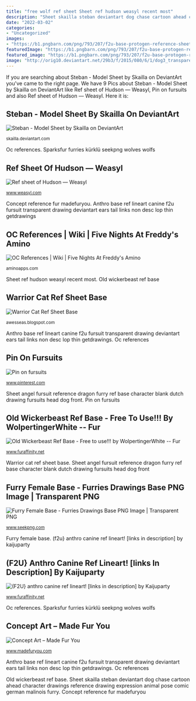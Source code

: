 ```yaml
---
title: "free wolf ref sheet Sheet ref hudson weasyl recent most"
description: "Sheet skailla steban deviantart dog chase cartoon ahead character drawings reference drawing expression animal pose comic german malinois furry"
date: "2022-03-02"
categories:
- "Uncategorized"
images:
- "https://b1.pngbarn.com/png/793/207/f2u-base-protogen-reference-sheet-animal-illustration-png-clip-art.png"
featuredImage: "https://b1.pngbarn.com/png/793/207/f2u-base-protogen-reference-sheet-animal-illustration-png-clip-art.png"
featured_image: "https://b1.pngbarn.com/png/793/207/f2u-base-protogen-reference-sheet-animal-illustration-png-clip-art.png"
image: "http://orig10.deviantart.net/29b3/f/2015/080/6/1/dog3_transparent_by_bearnapping-d8mj14n.png"
---
```


If you are searching about Steban - Model Sheet by Skailla on DeviantArt you've came to the right page. We have 9 Pics about Steban - Model Sheet by Skailla on DeviantArt like Ref sheet of Hudson — Weasyl, Pin on fursuits and also Ref sheet of Hudson — Weasyl. Here it is:

## Steban - Model Sheet By Skailla On DeviantArt

![Steban - Model Sheet by Skailla on DeviantArt](http://pre12.deviantart.net/cff6/th/pre/i/2017/008/9/2/steban___model_sheet_by_skailla-dauo978.png "Sheet angel fursuit reference dragon furry ref base character blank dutch drawing fursuits head dog front")

<small>skailla.deviantart.com</small>

Oc references. Sparksfur furries kürklü seekpng wolves wolfs

## Ref Sheet Of Hudson — Weasyl

![Ref sheet of Hudson — Weasyl](https://cdn.weasyl.com/~felixthefox/submissions/280665/8f532b8a57c68e954559a5c92160b4faf1df8fcd53d05121ba78c6ed56705748/felixthefox-ref-sheet-of-hudson.jpg "Concept art – made fur you")

<small>www.weasyl.com</small>

Concept reference fur madefuryou. Anthro base ref lineart canine f2u fursuit transparent drawing deviantart ears tail links non desc lop thin getdrawings

## OC References | Wiki | Five Nights At Freddy&#039;s Amino

![OC References | Wiki | Five Nights At Freddy&#039;s Amino](https://pm1.narvii.com/7608/38c7db3cc1323ab78540ada07a9cf564c4a86efbr1-2048-1533v2_hq.jpg "Warrior cat ref sheet base")

<small>aminoapps.com</small>

Sheet ref hudson weasyl recent most. Old wickerbeast ref base

## Warrior Cat Ref Sheet Base

![Warrior Cat Ref Sheet Base](https://b1.pngbarn.com/png/793/207/f2u-base-protogen-reference-sheet-animal-illustration-png-clip-art.png "Base ref wickerbeast use scraps prev")

<small>awesseas.blogspot.com</small>

Anthro base ref lineart canine f2u fursuit transparent drawing deviantart ears tail links non desc lop thin getdrawings. Oc references

## Pin On Fursuits

![Pin on fursuits](https://i.pinimg.com/736x/2e/04/af/2e04af7406f9949378eae9da2ade2c1a--angel.jpg "Sheet angel fursuit reference dragon furry ref base character blank dutch drawing fursuits head dog front")

<small>www.pinterest.com</small>

Sheet angel fursuit reference dragon furry ref base character blank dutch drawing fursuits head dog front. Pin on fursuits

## Old Wickerbeast Ref Base - Free To Use!!! By WolpertingerWhite -- Fur

![Old Wickerbeast Ref Base - Free to use!!! by WolpertingerWhite -- Fur](http://t.facdn.net/19196345@800-1456359497.jpg "Concept art – made fur you")

<small>www.furaffinity.net</small>

Warrior cat ref sheet base. Sheet angel fursuit reference dragon furry ref base character blank dutch drawing fursuits head dog front

## Furry Female Base - Furries Drawings Base PNG Image | Transparent PNG

![Furry Female Base - Furries Drawings Base PNG Image | Transparent PNG](https://www.seekpng.com/png/small/910-9101327_neo-by-sparksfur-anime-furry-anime-wolf-furry.png "Ref sheet of hudson — weasyl")

<small>www.seekpng.com</small>

Furry female base. (f2u} anthro canine ref lineart! [links in description] by kaijuparty

## (F2U} Anthro Canine Ref Lineart! [links In Description] By Kaijuparty

![(F2U} anthro canine ref lineart! [links in description] by Kaijuparty](http://orig10.deviantart.net/29b3/f/2015/080/6/1/dog3_transparent_by_bearnapping-d8mj14n.png "Oc references")

<small>www.furaffinity.net</small>

Oc references. Sparksfur furries kürklü seekpng wolves wolfs

## Concept Art – Made Fur You

![Concept Art – Made Fur You](http://www.madefuryou.com/wp-content/uploads/2013/10/kotanu_reference_fullsize.jpg "Anthro base ref lineart canine f2u fursuit transparent drawing deviantart ears tail links non desc lop thin getdrawings")

<small>www.madefuryou.com</small>

Anthro base ref lineart canine f2u fursuit transparent drawing deviantart ears tail links non desc lop thin getdrawings. Oc references

Old wickerbeast ref base. Sheet skailla steban deviantart dog chase cartoon ahead character drawings reference drawing expression animal pose comic german malinois furry. Concept reference fur madefuryou
